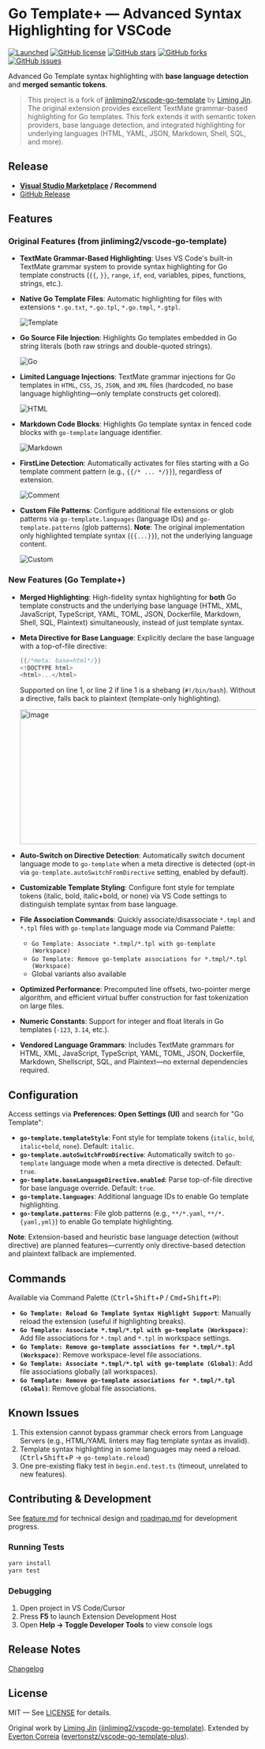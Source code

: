 # Go Template+ — Advanced Syntax Highlighting for VSCode

[![Launched](https://img.shields.io/badge/VSCode--Go--Template-launched-brightgreen.svg?logo=visual-studio-code)](https://github.com/evertonstz/vscode-go-template-plus)
[![GitHub license](https://img.shields.io/github/license/evertonstz/vscode-go-template-plus.svg)](https://raw.githubusercontent.com/evertonstz/vscode-go-template-plus/master/LICENSE)
[![GitHub stars](https://img.shields.io/github/stars/evertonstz/vscode-go-template-plus.svg)](https://github.com/evertonstz/vscode-go-template-plus/stargazers)
[![GitHub forks](https://img.shields.io/github/forks/evertonstz/vscode-go-template-plus.svg)](https://github.com/evertonstz/vscode-go-template-plus/network)
[![GitHub issues](https://img.shields.io/github/issues/evertonstz/vscode-go-template-plus.svg)](https://github.com/evertonstz/vscode-go-template-plus/issues)

Advanced Go Template syntax highlighting with **base language detection** and **merged semantic tokens**.

> This project is a fork of [jinliming2/vscode-go-template](https://github.com/jinliming2/vscode-go-template) by [Liming Jin](https://github.com/jinliming2). The original extension provides excellent TextMate grammar-based highlighting for Go templates. This fork extends it with semantic token providers, base language detection, and integrated highlighting for underlying languages (HTML, YAML, JSON, Markdown, Shell, SQL, and more).

## Release

- **[Visual Studio Marketplace](https://marketplace.visualstudio.com/items?itemName=evertonstz.vscode-go-template-plus) / Recommend**
- [GitHub Release](https://github.com/evertonstz/vscode-go-template-plus/releases)

## Features

### Original Features (from jinliming2/vscode-go-template)

- **TextMate Grammar-Based Highlighting**: Uses VS Code's built-in TextMate grammar system to provide syntax highlighting for Go template constructs (`{{`, `}}`, `range`, `if`, `end`, variables, pipes, functions, strings, etc.).

- **Native Go Template Files**: Automatic highlighting for files with extensions `*.go.txt`, `*.go.tpl`, `*.go.tmpl`, `*.gtpl`.

  ![Template](./assets/screenshots/tpl.png)

- **Go Source File Injection**: Highlights Go templates embedded in Go string literals (both raw strings and double-quoted strings).

  ![Go](./assets/screenshots/go.png)

- **Limited Language Injections**: TextMate grammar injections for Go templates in `HTML`, `CSS`, `JS`, `JSON`, and `XML` files (hardcoded, no base language highlighting—only template constructs get colored).

  ![HTML](./assets/screenshots/html.png)

- **Markdown Code Blocks**: Highlights Go template syntax in fenced code blocks with `go-template` language identifier.

  ![Markdown](./assets/screenshots/markdown.png)

- **FirstLine Detection**: Automatically activates for files starting with a Go template comment pattern (e.g., `{{/* ... */}}`), regardless of extension.

  ![Comment](./assets/screenshots/comment.png)

- **Custom File Patterns**: Configure additional file extensions or glob patterns via `go-template.languages` (language IDs) and `go-template.patterns` (glob patterns). **Note**: The original implementation only highlighted template syntax (`{{...}}`), not the underlying language content.

  ![Custom](./assets/screenshots/custom.png)

### New Features (Go Template+)

- **Merged Highlighting**: High-fidelity syntax highlighting for **both** Go template constructs and the underlying base language (HTML, XML, JavaScript, TypeScript, YAML, TOML, JSON, Dockerfile, Markdown, Shell, SQL, Plaintext) simultaneously, instead of just template syntax.

- **Meta Directive for Base Language**: Explicitly declare the base language with a top-of-file directive:
  ```go
  {{/*meta: base=html*/}}
  <!DOCTYPE html>
  <html>...</html>
  ```
  Supported on line 1, or line 2 if line 1 is a shebang (`#!/bin/bash`). Without a directive, falls back to plaintext (template-only highlighting).

  <img width="571" height="273" alt="image" src="https://github.com/user-attachments/assets/66dd0c7e-d981-464e-9cb1-2e35744c14f2" />

- **Auto-Switch on Directive Detection**: Automatically switch document language mode to `go-template` when a meta directive is detected (opt-in via `go-template.autoSwitchFromDirective` setting, enabled by default).

- **Customizable Template Styling**: Configure font style for template tokens (italic, bold, italic+bold, or none) via VS Code settings to distinguish template syntax from base language.

- **File Association Commands**: Quickly associate/disassociate `*.tmpl` and `*.tpl` files with `go-template` language mode via Command Palette:
  - `Go Template: Associate *.tmpl/*.tpl with go-template (Workspace)`
  - `Go Template: Remove go-template associations for *.tmpl/*.tpl (Workspace)`
  - Global variants also available

- **Optimized Performance**: Precomputed line offsets, two-pointer merge algorithm, and efficient virtual buffer construction for fast tokenization on large files.

- **Numeric Constants**: Support for integer and float literals in Go templates (`-123`, `3.14`, etc.).

- **Vendored Language Grammars**: Includes TextMate grammars for HTML, XML, JavaScript, TypeScript, YAML, TOML, JSON, Dockerfile, Markdown, Shellscript, SQL, and Plaintext—no external dependencies required.

## Configuration

Access settings via **Preferences: Open Settings (UI)** and search for "Go Template":

- **`go-template.templateStyle`**: Font style for template tokens (`italic`, `bold`, `italic+bold`, `none`). Default: `italic`.
- **`go-template.autoSwitchFromDirective`**: Automatically switch to `go-template` language mode when a meta directive is detected. Default: `true`.
- **`go-template.baseLanguageDirective.enabled`**: Parse top-of-file directive for base language override. Default: `true`.
- **`go-template.languages`**: Additional language IDs to enable Go template highlighting.
- **`go-template.patterns`**: File glob patterns (e.g., `**/*.yaml`, `**/*.{yaml,yml}`) to enable Go template highlighting.

**Note**: Extension-based and heuristic base language detection (without directive) are planned features—currently only directive-based detection and plaintext fallback are implemented.

## Commands

Available via Command Palette (<kbd>Ctrl</kbd>+<kbd>Shift</kbd>+<kbd>P</kbd> / <kbd>Cmd</kbd>+<kbd>Shift</kbd>+<kbd>P</kbd>):

- **`Go Template: Reload Go Template Syntax Highlight Support`**: Manually reload the extension (useful if highlighting breaks).
- **`Go Template: Associate *.tmpl/*.tpl with go-template (Workspace)`**: Add file associations for `*.tmpl` and `*.tpl` in workspace settings.
- **`Go Template: Remove go-template associations for *.tmpl/*.tpl (Workspace)`**: Remove workspace-level file associations.
- **`Go Template: Associate *.tmpl/*.tpl with go-template (Global)`**: Add file associations globally (all workspaces).
- **`Go Template: Remove go-template associations for *.tmpl/*.tpl (Global)`**: Remove global file associations.

## Known Issues

1. This extension cannot bypass grammar check errors from Language Servers (e.g., HTML/YAML linters may flag template syntax as invalid).
2. Template syntax highlighting in some languages may need a reload. (<kbd>Ctrl</kbd>+<kbd>Shift</kbd>+<kbd>P</kbd> → `go-template.reload`)
3. One pre-existing flaky test in `begin.end.test.ts` (timeout, unrelated to new features).

## Contributing & Development

See [feature.md](./feature.md) for technical design and [roadmap.md](./roadmap.md) for development progress.

### Running Tests
```bash
yarn install
yarn test
```

### Debugging
1. Open project in VS Code/Cursor
2. Press **F5** to launch Extension Development Host
3. Open **Help → Toggle Developer Tools** to view console logs

## Release Notes

[Changelog](./CHANGELOG.md)

## License

MIT — See [LICENSE](./LICENSE) for details.

Original work by [Liming Jin](https://github.com/jinliming2) ([jinliming2/vscode-go-template](https://github.com/jinliming2/vscode-go-template)).
Extended by [Everton Correia](https://github.com/evertonstz) ([evertonstz/vscode-go-template-plus](https://github.com/evertonstz/vscode-go-template-plus)).
